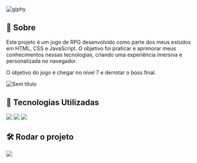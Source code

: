 ![giphy](https://github.com/user-attachments/assets/9e29cf6d-3179-40f0-a45d-35adf3c141cb)

<h2>📌 Sobre</h2>
<p> Este projeto é um jogo de RPG desenvolvido como parte dos meus estudos em HTML, CSS e JavaScript. O objetivo foi praticar e aprimorar meus conhecimentos nessas tecnologias, criando uma experiência imersiva e personalizada no navegador. </p>
<p> O objetivo do jogo é chegar no nível 7 e derrotar o boss final. </p>

![Sem título](https://github.com/user-attachments/assets/a020be50-b438-4658-8247-fed1594b1db5)

## 🚀 Tecnologias Utilizadas
<div>
  <img src="https://img.shields.io/badge/HTML-239120?style=for-the-badge&logo=html5&logoColor=white">
  <img src="https://img.shields.io/badge/CSS-239120?&style=for-the-badge&logo=css3&logoColor=white">
  <img src="https://img.shields.io/badge/JavaScript-F7DF1E?style=for-the-badge&logo=javascript&logoColor=black">
</div>

## 🛠️ Rodar o projeto

<div>
  <a href="https://rpg-rho-fawn.vercel.app" target="_blank"><img loading="lazy" src="https://img.shields.io/badge/Vercel-000000?style=for-the-badge&logo=vercel&logoColor=white" target="_blank"></a>   
</div>

